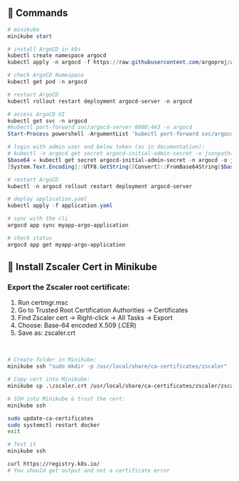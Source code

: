 ## 📝 Commands

```powershell
# minikube
minikube start

# install ArgoCD in k8s
kubectl create namespace argocd
kubectl apply -n argocd -f https://raw.githubusercontent.com/argoproj/argo-cd/stable/manifests/install.yaml

# check ArgoCD Namespace
kubectl get pod -n argocd

# restart ArgoCD
kubectl rollout restart deployment argocd-server -n argocd

# access ArgoCD UI
kubectl get svc -n argocd
#kubectl port-forward svc/argocd-server 8080:443 -n argocd
Start-Process powershell -ArgumentList 'kubectl port-forward svc/argocd-server 8080:443 -n argocd'

# login with admin user and below token (as in documentation):
# kubectl -n argocd get secret argocd-initial-admin-secret -o jsonpath="{.data.password}" | base64 --decode && echo
$base64 = kubectl get secret argocd-initial-admin-secret -n argocd -o jsonpath="{.data.password}"
[System.Text.Encoding]::UTF8.GetString([Convert]::FromBase64String($base64))

# restart ArgoCD
kubectl -n argocd rollout restart deployment argocd-server

# deploy application.yaml
kubectl apply -f application.yaml

# sync with the cli
argocd app sync myapp-argo-application

# check status
argocd app get myapp-argo-application

```

## 🔐 Install Zscaler Cert in Minikube
### Export the Zscaler root certificate:
1. Run certmgr.msc
2. Go to Trusted Root Certification Authorities → Certificates
3. Find Zscaler cert → Right-click → All Tasks → Export
4. Choose: Base-64 encoded X.509 (.CER)
5. Save as: zscaler.crt

<br/>

```bash
# Create folder in Minikube:
minikube ssh "sudo mkdir -p /usr/local/share/ca-certificates/zscaler"

# Copy cert into Minikube:
minikube cp .\zscaler.crt /usr/local/share/ca-certificates/zscaler/zscaler.crt

# SSH into Minikube & trust the cert:
minikube ssh

sudo update-ca-certificates
sudo systemctl restart docker
exit

# Test it
minikube ssh

curl https://registry.k8s.io/
# You should get output and not a certificate error
```
